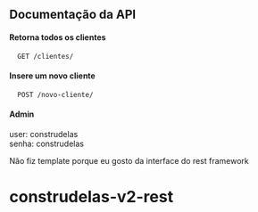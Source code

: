 
## Documentação da API

#### Retorna todos os clientes

```http
  GET /clientes/
```

#### Insere um novo cliente

```http
  POST /novo-cliente/
```

#### Admin

user: construdelas  
senha: construdelas

Não fiz template porque eu gosto da interface do rest framework 
# construdelas-v2-rest

